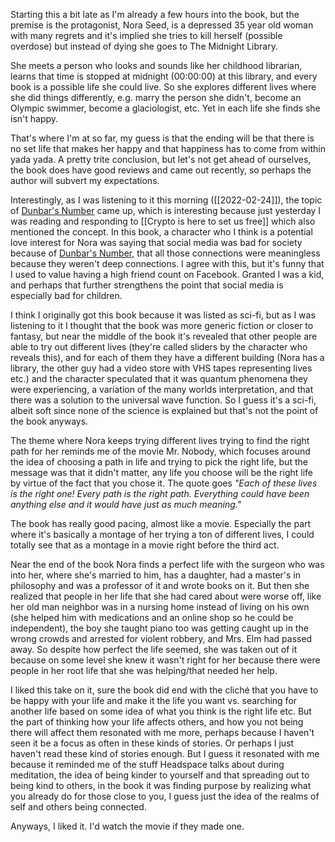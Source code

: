 Starting this a bit late as I'm already a few hours into the book, but the premise is the protagonist, Nora Seed, is a depressed 35 year old woman with many regrets and it's implied she tries to kill herself (possible overdose) but instead of dying she goes to The Midnight Library.

She meets a person who looks and sounds like her childhood librarian, learns that time is stopped at midnight (00:00:00) at this library, and every book is a possible life she could live. So she explores different lives where she did things differently, e.g. marry the person she didn't, become an Olympic swimmer, become a glaciologist, etc. Yet in each life she finds she isn't happy.

That's where I'm at so far, my guess is that the ending will be that there is no set life that makes her happy and that happiness has to come from within yada yada. A pretty trite conclusion, but let's not get ahead of ourselves, the book does have good reviews and came out recently, so perhaps the author will subvert my expectations.

Interestingly, as I was listening to it this morning ([[2022-02-24]]), the topic of [Dunbar's Number](https://en.wikipedia.org/wiki/Dunbar%27s_number) came up, which is interesting because just yesterday I was reading and responding to [[Crypto is here to set us free]] which also mentioned the concept. In this book, a character who I think is a potential love interest for Nora was saying that social media was bad for society because of [Dunbar's Number](https://en.wikipedia.org/wiki/Dunbar%27s_number), that all those connections were meaningless because they weren't deep connections. I agree with this, but it's funny that I used to value having a high friend count on Facebook. Granted I was a kid, and perhaps that further strengthens the point that social media is especially bad for children.

I think I originally got this book because it was listed as sci-fi, but as I was listening to it I thought that the book was more generic fiction or closer to fantasy, but near the middle of the book it's revealed that other people are able to try out different lives (they're called sliders by the character who reveals this), and for each of them they have a different building (Nora has a library, the other guy had a video store with VHS tapes representing lives etc.) and the character speculated that it was quantum phenomena they were experiencing, a variation of the many worlds interpretation, and that there was a solution to the universal wave function. So I guess it's a sci-fi, albeit soft since none of the science is explained but that's not the point of the book anyways.

The theme where Nora keeps trying different lives trying to find the right path for her reminds me of the movie Mr. Nobody, which focuses around the idea of choosing a path in life and trying to pick the right life, but the message was that it didn't matter, any life you choose will be the right life by virtue of the fact that you chose it. The quote goes *"Each of these lives is the right one! Every path is the right path. Everything could have been anything else and it would have just as much meaning."*

The book has really good pacing, almost like a movie. Especially the part where it's basically a montage of her trying a ton of different lives, I could totally see that as a montage in a movie right before the third act.

Near the end of the book Nora finds a perfect life with the surgeon who was into her, where she's married to him, has a daughter, had a master's in philosophy and was a professor of it and wrote books on it. But then she realized that people in her life that she had cared about were worse off, like her old man neighbor was in a nursing home instead of living on his own (she helped him with medications and an online shop so he could be independent), the boy she taught piano too was getting caught up in the wrong crowds and arrested for violent robbery, and Mrs. Elm had passed away. So despite how perfect the life seemed, she was taken out of it because on some level she knew it wasn't right for her because there were people in her root life that she was helping/that needed her help.

I liked this take on it, sure the book did end with the cliché that you have to be happy with your life and make it the life you want vs. searching for another life based on some idea of what you think is the right life etc. But the part of thinking how your life affects others, and how you not being there will affect them resonated with me more, perhaps because I haven't seen it be a focus as often in these kinds of stories. Or perhaps I just haven't read these kind of stories enough. But I guess it resonated with me because it reminded me of the stuff Headspace talks about during meditation, the idea of being kinder to yourself and that spreading out to being kind to others, in the book it was finding purpose by realizing what you already do for those close to you, I guess just the idea of the realms of self and others being connected.

Anyways, I liked it. I'd watch the movie if they made one.